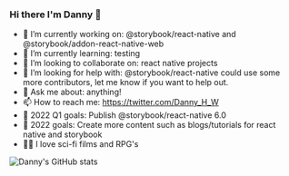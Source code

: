 ### Hi there I'm Danny 👋

- 🔭 I’m currently working on: @storybook/react-native and @storybook/addon-react-native-web
- 🌱 I’m currently learning: testing
- 👯 I’m looking to collaborate on: react native projects
- 🤔 I’m looking for help with: @storybook/react-native could use some more contributors, let me know if you want to help out.
- 💬 Ask me about: anything!
- 📫 How to reach me: https://twitter.com/Danny_H_W
- 🥅 2022 Q1 goals: Publish @storybook/react-native 6.0
- 🏹 2022 goals: Create more content such as blogs/tutorials for react native and storybook
- 🤹‍♂️ I love sci-fi films and RPG's

![Danny's GitHub stats](https://github-readme-stats.vercel.app/api?username=dannyhw&include_all_commits=true&show_icons=true&count_private=true&theme=dark&disable_animations=true&hide=stars)

